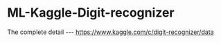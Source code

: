 # ML-Kaggle-Digit-recognizer

The complete detail --- https://www.kaggle.com/c/digit-recognizer/data
